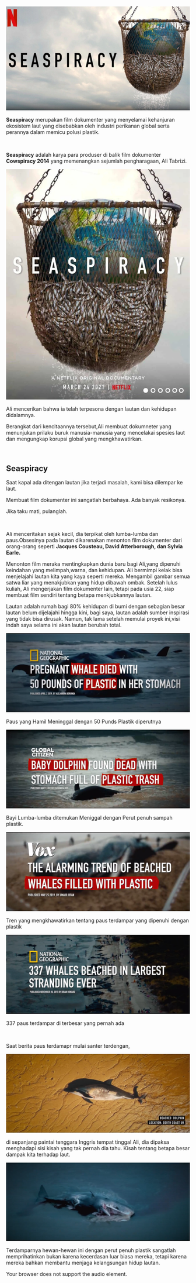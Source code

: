 ![](../images/Seaspiracy/1.webp)

**Seaspiracy** merupakan film dokumenter yang menyelamai kehanjuran ekosistem
laut yang disebabkan oleh industri perikanan global serta perannya dalam memicu
polusi plastik.

 

**Seaspiracy** adalah karya para produser di balik film dokumenter **Cowspiracy
2014** yang memenangkan sejumlah pengharagaan, Ali Tabrizi.

![](../images/Seaspiracy/2.webp)

Ali mencerikan bahwa ia telah terpesona dengan lautan dan kehidupan didalamnya.

Berangkat dari kencitaannya tersebut,Ali membuat dokumneter yang menunjukan
prilaku buruk manusia-manusia yang mencelakai spesies laut dan mengungkap
korupsi global yang mengkhawatirkan.

 

**Seaspiracy**
--------------

Saat kapal ada ditengan lautan jika terjadi masalah, kami bisa dilempar ke laut.

Membuat film dokumenter ini sangatlah berbahaya. Ada banyak resikonya.

Jika taku mati, pulanglah.

 

Ali menceritakan sejak kecil, dia terpikat oleh lumba-lumba dan paus.Obsesinya
pada lautan dikarenakan menonton film dokumenter dari orang-orang seperti
**Jacques Cousteau, David Atterborough, dan Sylvia Earle.**

Menonton film meraka mentingkapkan dunia baru bagi Ali,yang dipenuhi keindahan
yang melimpah,warna, dan kehidupan. Ali bermimpi kelak bisa menjelajahi lautan
kita yang kaya seperti mereka. Mengambil gambar semua satwa liar yang
menakjubkan yang hidup dibawah ombak. Setelah lulus kuliah, Ali mengerjakan film
dokumenter lain, tetapi pada usia 22, siap membuat film sendiri tentang betapa
menkjubkannya lautan.

Lautan adalah rumah bagi 80% kehidupan di bumi dengan sebagian besar lautan
belum dijelajahi hingga kini, bagi saya, lautan adalah sumber inspirasi yang
tidak bisa dirusak. Namun, tak lama setelah memulai proyek ini,visi indah saya
selama ini akan lautan berubah total.

![](../images/Seaspiracy/3.PNG)

Paus yang Hamil Meninggal dengan 50 Punds Plastik diperutnya

![](../images/Seaspiracy/4.PNG)

Bayi Lumba-lumba ditemukan Meniggal dengan Perut penuh sampah plastik.

![](../images/Seaspiracy/5.PNG)

Tren yang mengkhawatirkan tentang paus terdampar yang dipenuhi dengan plastik

![](../images/Seaspiracy/6.PNG)

337 paus terdampar di terbesar yang pernah ada

 

Saat berita paus terdamapr mulai santer terdengan,

![](../images/Seaspiracy/7.PNG)

di sepanjang paintai tenggara Inggris tempat tinggal Ali, dia dipaksa menghadapi
sisi kisah yang tak pernah dia tahu. Kisah tentang betapa besar dampak kita
terhadap laut.

![](../images/Seaspiracy/8.PNG)

Terdamparnya hewan-hewan ini dengan perut penuh plastik sangatlah memprihatinkan
bukan karena kecerdasan luar biasa mereka, tetapi karena mereka bahkan membantu
menjaga kelangsungan hidup lautan.

Your browser does not support the audio element.

